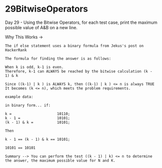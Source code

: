 # 29BitwiseOperators  
Day 29 - Using the Bitwise Operators, for each test case, print the maximum possible value of A&amp;B on a new line.

  Why This Works -> 
      
    The if else statement uses a binary formula from Jekus's post on HackerRank  
      
    The formula for finding the answer is as follows:  
      
    When k is odd, k-1 is even.  
    Therefore, k-1 can ALWAYS be reached by the bitwise calculation (k - 1) & k  

    Since ((k-1) | k ) is ALWAYS k, then ((k-1) | k ) <= n is always TRUE  
    It becomes (k <= n), which meets the problem requirements.  

    example data:  

    in binary form... if:  

    k =                     10110;  
    k - 1 =                 10101;  
    (k - 1) & k =           10101;  
    
    Then  
      
    k - 1 == (k - 1) & k == 10101;  
    
    10101 == 10101  

    Summary --> You can perform the test ((k - 1) | k) <= n to determine the answer, the maximum possible value for N and K. 
